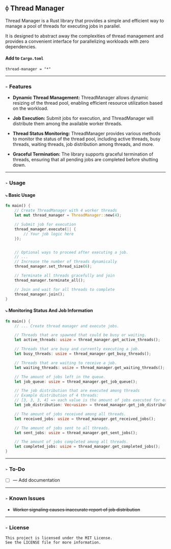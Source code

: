 ## `⌽` Thread Manager
Thread Manager is a Rust library that provides a simple and efficient way to manage a pool of threads for executing jobs in parallel.

It is designed to abstract away the complexities of thread management and provides a convenient interface for parallelizing workloads with zero dependencies.


#### Add to `Cargo.toml`
```
thread-manager = "*"
```


___
### `➢` Features
* **Dynamic Thread Management:** ThreadManager allows dynamic resizing of the thread pool, enabling efficient resource utilization based on the workload.

* **Job Execution:** Submit jobs for execution, and ThreadManager will distribute them among the available worker threads.

* **Thread Status Monitoring:** ThreadManager provides various methods to monitor the status of the thread pool, including active threads, busy threads, waiting threads, job distribution among threads, and more.

* **Graceful Termination:** The library supports graceful termination of threads, ensuring that all pending jobs are completed before shutting down.


___
### `➢` Usage

#### `⤷` Basic Usage
```rust
fn main() {
    // Create ThreadManager with 4 worker threads
    let mut thread_manager = ThreadManager::new(4);

    // Submit job for execution
    thread_manager.execute(|| {
        // Your job logic here
    });


    // Optional ways to proceed after executing a job.
    // ...
    // Increase the number of threads dynamically
    thread_manager.set_thread_size(6);

    // Terminate all threads gracefully and join
    thread_manager.terminate_all();

    // Join and wait for all threads to complete
    thread_manager.join();
}
```

#### `⤷` Monitoring Status And Job Information
```rust
fn main() {
    // ... Create thread manager and execute jobs.

    // Threads that are spawned that could be busy or waiting.
    let active_threads: usize = thread_manager.get_active_threads();

    // Threads that are busy and currently executing a job.
    let busy_threads: usize = thread_manager.get_busy_threads();

    // Threads that are waiting to receive a job.
    let waiting_threads: usize = thread_manager.get_waiting_threads();

    // The amount of jobs left in the queue.
    let job_queue: usize = thread_manager.get_job_queue();

    // The job distribution that are executed among threads
    // Example distribution of 4 threads:
    // [3, 3, 3, 4] => each value is the amount of jobs executed for each thread.
    let job_distribution: Vec<usize> = thread_manager.get_job_distribution();

    // The amount of jobs received among all threads.
    let received_jobs: usize = thread_manager.get_received_jobs();

    // The amount of jobs sent to all threads.
    let sent_jobs: usize = thread_manager.get_sent_jobs();

    // The amount of jobs completed among all threads.
    let completed_jobs: usize = thread_manager.get_completed_jobs();
}
```


___
### `➢` To-Do
- [ ] — Add documentation


___
### `➢` Known Issues
- ~~Worker signaling causes inaccurate report of job distribution~~


___
### `➢` License
```
This project is licensed under the MIT License.
See the LICENSE file for more information.
```